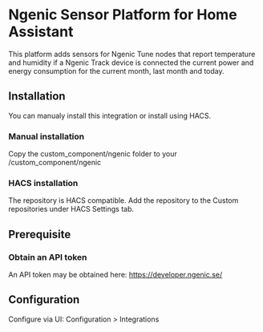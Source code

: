 # Ngenic Sensor Platform for Home Assistant
This platform adds sensors for Ngenic Tune nodes that report temperature and humidity if a Ngenic Track device is connected the current power and energy consumption for the current month, last month and today.

## Installation
You can manualy install this integration or install using HACS.

### Manual installation
Copy the custom_component/ngenic folder to your <home assistant folder>/custom_component/ngenic

### HACS installation
The repository is HACS compatible. Add the repository to the Custom repositories under HACS Settings tab.

## Prerequisite
### Obtain an API token
An API token may be obtained here: https://developer.ngenic.se/

## Configuration
Configure via UI: Configuration > Integrations